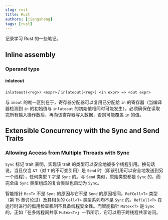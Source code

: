 ```yaml
---
slug: rust
title: Rust
authors: [jiangsheng]
tags: [rust]
---
```


记录学习 Rust 的一些笔记。

<!-- truncate -->

## Inline assembly

### Operand type

#### inlateout

`inlateout(<reg>) <expr>` / `inlateout(<reg>) <in expr> => <out expr>`

与 `inout` 的唯一区别在于，寄存器分配器可以复用已分配给 `in` 的寄存器（当编译器检测到
`in` 的初始值与 `inlateout`
的初始值相同时可能发生）。必须确保在读取完所有输入操作数后，再向该寄存器写入数据，否则可能覆盖
`in` 的值。

## Extensible Concurrency with the Sync and Send Traits

### Allowing Access from Multiple Threads with Sync

`Sync` 标记 trait 表明，实现该 trait 的类型可以安全地被多个线程引用。换句话说，当且仅当
`&T`（对 `T` 的不可变引用）是 `Send`
时（即该引用可以安全地发送到另一个线程），任何类型 `T` 才是 `Sync` 的。与 `Send`
类似，原始类型都是 `Sync` 的，而完全由 `Sync`
类型组成的复合类型也自动为 `Sync`。

智能指针 `Rc<T>` 不是 `Sync` 的原因与它不是 `Send` 的原因相同。`RefCell<T>` 类型（第
15 章讨论过）及其相关的 `Cell<T>`
类型系列均不是 `Sync` 的。`RefCell<T>` 在运行时进行的借用检查机制不具备线程安全性。而智能指针
`Mutex<T>` 是 `Sync`
的，正如「在多线程间共享 `Mutex<T>`」一节所示，它可以用于跨线程共享访问。
